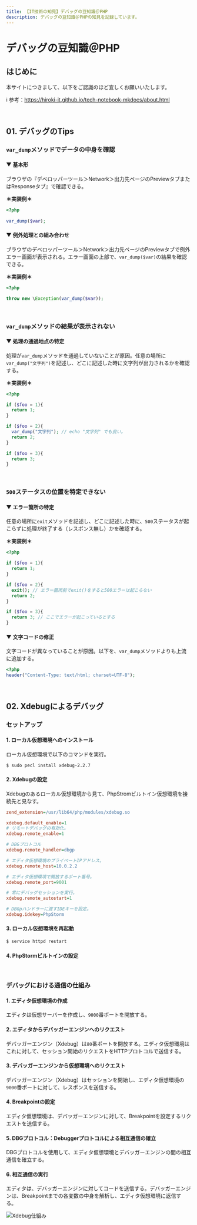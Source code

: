 ```yaml
---
title: 【IT技術の知見】デバッグの豆知識＠PHP
description: デバッグの豆知識＠PHPの知見を記録しています。
---
```


# デバッグの豆知識＠PHP

## はじめに

本サイトにつきまして、以下をご認識のほど宜しくお願いいたします。

ℹ️ 参考：https://hiroki-it.github.io/tech-notebook-mkdocs/about.html

<br>

## 01. デバッグのTips

### ```var_dump```メソッドでデータの中身を確認

#### ▼ 基本形

ブラウザの『デベロッパーツール＞Network＞出力先ページのPreviewタブまたはResponseタブ』で確認できる。

**＊実装例＊**

```php
<?php
  
var_dump($var);
```

#### ▼ 例外処理との組み合わせ

ブラウザのデベロッパーツール＞Network＞出力先ページのPreviewタブで例外エラー画面が表示される。エラー画面の上部で、```var_dump($var)```の結果を確認できる。

**＊実装例＊**

```php
<?php

throw new \Exception(var_dump($var));
```

<br>

### ```var_dump```メソッドの結果が表示されない

#### ▼ 処理の通過地点の特定

処理が```var_dump```メソッドを通過していないことが原因。任意の場所に```var_dump("文字列")```を記述し、どこに記述した時に文字列が出力されるかを確認する。

**＊実装例＊**

```php
<?php

if ($foo = 1){
  return 1;
}

if ($foo = 2){
  var_dump("文字列"); // echo "文字列" でも良い。
  return 2;
}

if ($foo = 3){
  return 3;
}
```

<br>

### ```500```ステータスの位置を特定できない

#### ▼ エラー箇所の特定

任意の場所に```exit```メソッドを記述し、どこに記述した時に、```500```ステータスが起こらずに処理が終了する（レスポンス無し）かを確認する。

**＊実装例＊**

```php
<?php

if ($foo = 1){
  return 1;
}

if ($foo = 2){
  exit(); // エラー箇所前でexit()をすると500エラーは起こらない
  return 2;
}

if ($foo = 3){
  return 3; // ここでエラーが起こっているとする
}
```

#### ▼ 文字コードの修正

文字コードが異なっていることが原因。以下を、```var_dump```メソッドよりも上流に追加する。

```PHP
<?php
header("Content-Type: text/html; charset=UTF-8");
```

<br>

## 02. Xdebugによるデバッグ

### セットアップ

#### 1. ローカル仮想環境へのインストール

ローカル仮想環境で以下のコマンドを実行。

```bash
$ sudo pecl install xdebug-2.2.7
```

#### 2. Xdebugの設定

Xdebugのあるローカル仮想環境から見て、PhpStromビルトイン仮想環境を接続先と見なす。

```ini
zend_extension=/usr/lib64/php/modules/xdebug.so

xdebug.default_enable=1
# リモートデバッグの有効化。
xdebug.remote_enable=1

# DBGプロトコル
xdebug.remote_handler=dbgp

# エディタ仮想環境のプライベートIPアドレス。
xdebug.remote_host=10.0.2.2

# エディタ仮想環境で開放するポート番号。
xdebug.remote_port=9001

# 常にデバッグセッションを実行。
xdebug.remote_autostart=1

# DBGpハンドラーに渡すIDEキーを設定。
xdebug.idekey=PhpStorm
```

#### 3. ローカル仮想環境を再起動

```bash
$ service httpd restart
```

#### 4. PhpStormビルトインの設定

<br>

### デバッグにおける通信の仕組み

#### 1. エディタ仮想環境の作成

エディタは仮想サーバーを作成し、```9000```番ポートを開放する。

#### 2. エディタからデバッガーエンジンへのリクエスト

デバッガーエンジン（Xdebug）は```80```番ポートを開放する。エディタ仮想環境はこれに対して、セッション開始のリクエストをHTTPプロトコルで送信する。

#### 3. デバッガーエンジンから仮想環境へのリクエスト

デバッガーエンジン（Xdebug）はセッションを開始し、エディタ仮想環境の```9000```番ポートに対して、レスポンスを送信する。

#### 4. Breakpointの設定

エディタ仮想環境は、デバッガーエンジンに対して、Breakpointを設定するリクエストを送信する。

#### 5. DBGプロトコル：Debuggerプロトコルによる相互通信の確立

DBGプロトコルを使用して、エディタ仮想環境とデバッガーエンジンの間の相互通信を確立する。

#### 6. 相互通信の実行

エディタは、デバッガーエンジンに対してコードを送信する。デバッガーエンジンは、Breakpointまでの各変数の中身を解析し、エディタ仮想環境に返信する。

![Xdebug仕組み](https://raw.githubusercontent.com/hiroki-it/tech-notebook/master/images/Xdebug仕組み.png)

